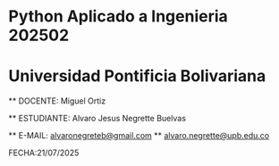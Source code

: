 # Python Aplicado a Ingenieria 202502
# Universidad Pontificia Bolivariana


** DOCENTE: Miguel Ortiz

** ESTUDIANTE: Alvaro Jesus Negrette Buelvas

** E-MAIL: alvaronegreteb@gmail.com
** alvaro.negrette@upb.edu.co

FECHA:21/07/2025
